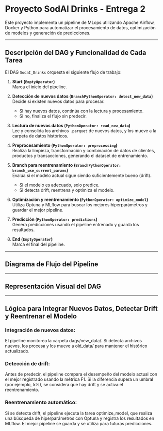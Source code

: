 # Proyecto SodAI Drinks - Entrega 2

Este proyecto implementa un pipeline de MLops utilizando Apache Airflow, Docker y Python para automatizar el procesamiento de datos, optimización de modelos y generación de predicciones.

---
## Descripción del DAG y Funcionalidad de Cada Tarea

El DAG `SodaI_Drinks` orquesta el siguiente flujo de trabajo:

1. **Start (`EmptyOperator`)**  
   Marca el inicio del pipeline.

2. **Detección de nuevos datos (`BranchPythonOperator: detect_new_data`)**  
   Decide si existen nuevos datos para procesar.  
   - Si hay nuevos datos, continúa con la lectura y procesamiento.
   - Si no, finaliza el flujo sin predecir.

3. **Lectura de nuevos datos (`PythonOperator: read_new_data`)**  
   Lee y consolida los archivos `.parquet` de nuevos datos, y los mueve a la carpeta de datos históricos.

4. **Preprocesamiento (`PythonOperator: preprocessing`)**  
   Realiza la limpieza, transformación y combinación de datos de clientes, productos y transacciones, generando el dataset de entrenamiento.

5. **Branch para reentrenamiento (`BranchPythonOperator: branch_use_current_params`)**  
   Evalúa si el modelo actual sigue siendo suficientemente bueno (drift).  
   - Si el modelo es adecuado, solo predice.
   - Si detecta drift, reentrena y optimiza el modelo.

6. **Optimización y reentrenamiento (`PythonOperator: optimize_model`)**  
   Utiliza Optuna y MLflow para buscar los mejores hiperparámetros y guardar el mejor pipeline.

7. **Predicción (`PythonOperator: predictions`)**  
   Genera predicciones usando el pipeline entrenado y guarda los resultados.

8. **End (`EmptyOperator`)**  
   Marca el final del pipeline.
---
## Diagrama de Flujo del Pipeline

---
## Representación Visual del DAG


---
## Lógica para Integrar Nuevos Datos, Detectar Drift y Reentrenar el Modelo

### Integración de nuevos datos:

El pipeline monitorea la carpeta dags/new_data/. Si detecta archivos nuevos, los procesa y los mueve a old_data/ para mantener el histórico actualizado.

### Detección de drift:

Antes de predecir, el pipeline compara el desempeño del modelo actual con el mejor registrado usando la métrica F1. Si la diferencia supera un umbral (por ejemplo, 5%), se considera que hay drift y se activa el reentrenamiento.


### Reentrenamiento automático:

Si se detecta drift, el pipeline ejecuta la tarea optimize_model, que realiza una búsqueda de hiperparámetros con Optuna y registra los resultados en MLflow. El mejor pipeline se guarda y se utiliza para futuras predicciones.




